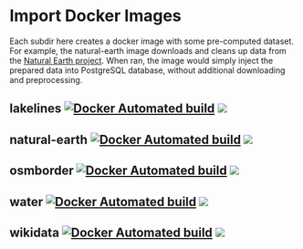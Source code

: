 # Import Docker Images
Each subdir here creates a docker image with some pre-computed dataset. For example, the natural-earth image downloads and cleans up data from the [Natural Earth project](https://www.naturalearthdata.com/). When ran, the image would simply inject the prepared data into PostgreSQL database, without additional downloading and preprocessing.

## lakelines [![Docker Automated build](https://img.shields.io/docker/automated/openmaptiles/import-lakelines.svg?maxAge=2592000)](https://hub.docker.com/repository/docker/openmaptiles/import-lakelines) [![](https://images.microbadger.com/badges/image/openmaptiles/import-lakelines.svg)](https://microbadger.com/images/openmaptiles/import-lakelines)
## natural-earth [![Docker Automated build](https://img.shields.io/docker/automated/openmaptiles/import-natural-earth.svg?maxAge=2592000)](https://hub.docker.com/repository/docker/openmaptiles/import-natural-earth) [![](https://images.microbadger.com/badges/image/openmaptiles/import-natural-earth.svg)](https://microbadger.com/images/openmaptiles/import-earth)
## osmborder [![Docker Automated build](https://img.shields.io/docker/automated/openmaptiles/import-osmborder.svg?maxAge=2592000)](https://hub.docker.com/repository/docker/openmaptiles/import-osmborder) [![](https://images.microbadger.com/badges/image/openmaptiles/import-osmborder.svg)](https://microbadger.com/images/openmaptiles/import-osmborder)
## water [![Docker Automated build](https://img.shields.io/docker/automated/openmaptiles/import-water.svg?maxAge=2592000)](https://hub.docker.com/repository/docker/openmaptiles/import-water) [![](https://images.microbadger.com/badges/image/openmaptiles/import-water.svg)](https://microbadger.com/images/openmaptiles/import-water)
## wikidata [![Docker Automated build](https://img.shields.io/docker/automated/openmaptiles/import-wikidata.svg?maxAge=2592000)](https://hub.docker.com/repository/docker/openmaptiles/import-wikidata) [![](https://images.microbadger.com/badges/image/openmaptiles/import-wikidata.svg)](https://microbadger.com/images/openmaptiles/import-wikidata)
